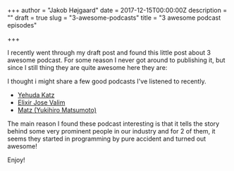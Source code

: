 +++
author = "Jakob Højgaard"
date = 2017-12-15T00:00:00Z
description = ""
draft = true
slug = "3-awesome-podcasts"
title = "3 awesome podcast episodes"

+++

I recently went through my draft post and found this little post about 3 awesome podcast. For some reason I never got around to publishing it, but since I still thing they are quite awesome here they are:


I thought i might share a few good podcasts I've listened to recently.

* [Yehuda Katz](https://changelog.com/podcast/189)
* [Elixir Jose Valim](https://changelog.com/podcast/194)
* [Matz (Yukihiro Matsumoto)](https://changelog.com/podcast/202)

The main reason I found these podcast interesting is that it tells the story behind some very prominent people in our industry and for 2 of them, it seems they started in programming by pure accident and turned out awesome!

Enjoy!
